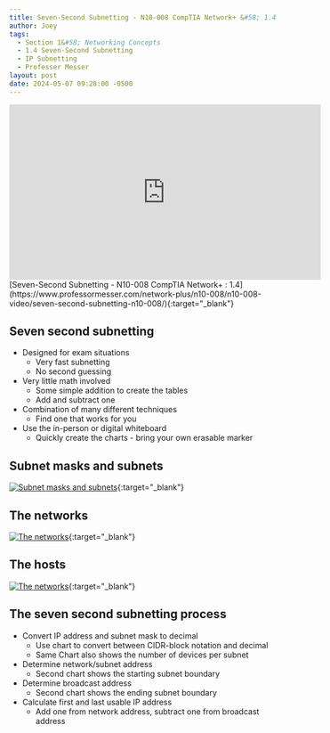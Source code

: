 ```yaml
---
title: Seven-Second Subnetting - N10-008 CompTIA Network+ &#58; 1.4
author: Joey
tags:
  - Section 1&#58; Networking Concepts
  - 1.4 Seven-Second Subnetting
  - IP Subnetting
  - Professer Messer 
layout: post
date: 2024-05-07 09:28:00 -0500
---
```


<div class="container">
  <iframe class="responsive-iframe" width="560" height="315" src="https://www.youtube.com/embed/SWy0MRfkXpQ?si=dwXbq34sFaJS3EVv" title="YouTube video player" frameborder="0" allow="accelerometer; autoplay; clipboard-write; encrypted-media; gyroscope; picture-in-picture; web-share" referrerpolicy="strict-origin-when-cross-origin" allowfullscreen></iframe>
</div>
[Seven-Second Subnetting - N10-008 CompTIA Network+ : 1.4](https://www.professormesser.com/network-plus/n10-008/n10-008-video/seven-second-subnetting-n10-008/){:target="_blank"}

## Seven second subnetting
- Designed for exam situations
  - Very fast subnetting
  - No second guessing
- Very little math involved 
  - Some simple addition to create the tables
  - Add and subtract one
- Combination of many different techniques
  - Find one that works for you
- Use the in-person or digital whiteboard
  - Quickly create the charts - bring your own erasable marker

## Subnet masks and subnets
[![Subnet masks and subnets]({{site.baseurl}}/img/subnet_masks_and_subnets.png)](https://youtu.be/SWy0MRfkXpQ?si=Po3AvwtrsAlED6eG){:target="_blank"}

## The networks
[![The networks]({{site.baseurl}}/img/the_networks.png)](https://youtu.be/SWy0MRfkXpQ?si=Po3AvwtrsAlED6eG){:target="_blank"}


## The hosts
[![The networks]({{site.baseurl}}/img/the_hosts.png)](https://youtu.be/SWy0MRfkXpQ?si=Po3AvwtrsAlED6eG){:target="_blank"}

## The seven second subnetting process
- Convert IP address and subnet mask to decimal 
  - Use chart to convert between CIDR-block notation and decimal
  - Same Chart also shows the number of devices per subnet
- Determine network/subnet address
  - Second chart shows the starting subnet boundary
- Determine broadcast address
  - Second chart shows the ending subnet boundary
- Calculate first and last usable IP address
  - Add one from network address, subtract one from broadcast address